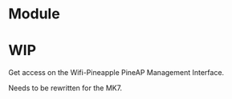 # Module
# WIP
Get access on the Wifi-Pineapple PineAP Management Interface.

Needs to be rewritten for the MK7.
